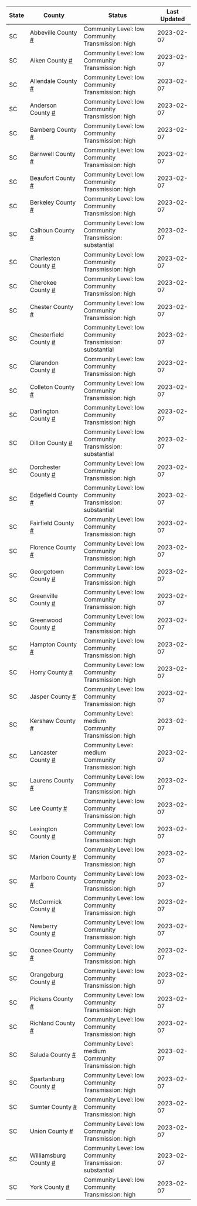 State | County | Status | Last Updated
--- | --- | --- | --- 
SC | Abbeville County <a href="#abbeville_county">#</a> | <a name="abbeville_county"></a>Community Level: low<br/>Community Transmission: high | 2023-02-07
SC | Aiken County <a href="#aiken_county">#</a> | <a name="aiken_county"></a>Community Level: low<br/>Community Transmission: high | 2023-02-07
SC | Allendale County <a href="#allendale_county">#</a> | <a name="allendale_county"></a>Community Level: low<br/>Community Transmission: high | 2023-02-07
SC | Anderson County <a href="#anderson_county">#</a> | <a name="anderson_county"></a>Community Level: low<br/>Community Transmission: high | 2023-02-07
SC | Bamberg County <a href="#bamberg_county">#</a> | <a name="bamberg_county"></a>Community Level: low<br/>Community Transmission: high | 2023-02-07
SC | Barnwell County <a href="#barnwell_county">#</a> | <a name="barnwell_county"></a>Community Level: low<br/>Community Transmission: high | 2023-02-07
SC | Beaufort County <a href="#beaufort_county">#</a> | <a name="beaufort_county"></a>Community Level: low<br/>Community Transmission: high | 2023-02-07
SC | Berkeley County <a href="#berkeley_county">#</a> | <a name="berkeley_county"></a>Community Level: low<br/>Community Transmission: high | 2023-02-07
SC | Calhoun County <a href="#calhoun_county">#</a> | <a name="calhoun_county"></a>Community Level: low<br/>Community Transmission: substantial | 2023-02-07
SC | Charleston County <a href="#charleston_county">#</a> | <a name="charleston_county"></a>Community Level: low<br/>Community Transmission: high | 2023-02-07
SC | Cherokee County <a href="#cherokee_county">#</a> | <a name="cherokee_county"></a>Community Level: low<br/>Community Transmission: high | 2023-02-07
SC | Chester County <a href="#chester_county">#</a> | <a name="chester_county"></a>Community Level: low<br/>Community Transmission: high | 2023-02-07
SC | Chesterfield County <a href="#chesterfield_county">#</a> | <a name="chesterfield_county"></a>Community Level: low<br/>Community Transmission: substantial | 2023-02-07
SC | Clarendon County <a href="#clarendon_county">#</a> | <a name="clarendon_county"></a>Community Level: low<br/>Community Transmission: high | 2023-02-07
SC | Colleton County <a href="#colleton_county">#</a> | <a name="colleton_county"></a>Community Level: low<br/>Community Transmission: high | 2023-02-07
SC | Darlington County <a href="#darlington_county">#</a> | <a name="darlington_county"></a>Community Level: low<br/>Community Transmission: high | 2023-02-07
SC | Dillon County <a href="#dillon_county">#</a> | <a name="dillon_county"></a>Community Level: low<br/>Community Transmission: substantial | 2023-02-07
SC | Dorchester County <a href="#dorchester_county">#</a> | <a name="dorchester_county"></a>Community Level: low<br/>Community Transmission: high | 2023-02-07
SC | Edgefield County <a href="#edgefield_county">#</a> | <a name="edgefield_county"></a>Community Level: low<br/>Community Transmission: substantial | 2023-02-07
SC | Fairfield County <a href="#fairfield_county">#</a> | <a name="fairfield_county"></a>Community Level: low<br/>Community Transmission: high | 2023-02-07
SC | Florence County <a href="#florence_county">#</a> | <a name="florence_county"></a>Community Level: low<br/>Community Transmission: high | 2023-02-07
SC | Georgetown County <a href="#georgetown_county">#</a> | <a name="georgetown_county"></a>Community Level: low<br/>Community Transmission: high | 2023-02-07
SC | Greenville County <a href="#greenville_county">#</a> | <a name="greenville_county"></a>Community Level: low<br/>Community Transmission: high | 2023-02-07
SC | Greenwood County <a href="#greenwood_county">#</a> | <a name="greenwood_county"></a>Community Level: low<br/>Community Transmission: high | 2023-02-07
SC | Hampton County <a href="#hampton_county">#</a> | <a name="hampton_county"></a>Community Level: low<br/>Community Transmission: high | 2023-02-07
SC | Horry County <a href="#horry_county">#</a> | <a name="horry_county"></a>Community Level: low<br/>Community Transmission: high | 2023-02-07
SC | Jasper County <a href="#jasper_county">#</a> | <a name="jasper_county"></a>Community Level: low<br/>Community Transmission: high | 2023-02-07
SC | Kershaw County <a href="#kershaw_county">#</a> | <a name="kershaw_county"></a>Community Level: medium<br/>Community Transmission: high | 2023-02-07
SC | Lancaster County <a href="#lancaster_county">#</a> | <a name="lancaster_county"></a>Community Level: medium<br/>Community Transmission: high | 2023-02-07
SC | Laurens County <a href="#laurens_county">#</a> | <a name="laurens_county"></a>Community Level: low<br/>Community Transmission: high | 2023-02-07
SC | Lee County <a href="#lee_county">#</a> | <a name="lee_county"></a>Community Level: low<br/>Community Transmission: high | 2023-02-07
SC | Lexington County <a href="#lexington_county">#</a> | <a name="lexington_county"></a>Community Level: low<br/>Community Transmission: high | 2023-02-07
SC | Marion County <a href="#marion_county">#</a> | <a name="marion_county"></a>Community Level: low<br/>Community Transmission: high | 2023-02-07
SC | Marlboro County <a href="#marlboro_county">#</a> | <a name="marlboro_county"></a>Community Level: low<br/>Community Transmission: high | 2023-02-07
SC | McCormick County <a href="#mccormick_county">#</a> | <a name="mccormick_county"></a>Community Level: low<br/>Community Transmission: high | 2023-02-07
SC | Newberry County <a href="#newberry_county">#</a> | <a name="newberry_county"></a>Community Level: low<br/>Community Transmission: high | 2023-02-07
SC | Oconee County <a href="#oconee_county">#</a> | <a name="oconee_county"></a>Community Level: low<br/>Community Transmission: high | 2023-02-07
SC | Orangeburg County <a href="#orangeburg_county">#</a> | <a name="orangeburg_county"></a>Community Level: low<br/>Community Transmission: high | 2023-02-07
SC | Pickens County <a href="#pickens_county">#</a> | <a name="pickens_county"></a>Community Level: low<br/>Community Transmission: high | 2023-02-07
SC | Richland County <a href="#richland_county">#</a> | <a name="richland_county"></a>Community Level: low<br/>Community Transmission: high | 2023-02-07
SC | Saluda County <a href="#saluda_county">#</a> | <a name="saluda_county"></a>Community Level: medium<br/>Community Transmission: high | 2023-02-07
SC | Spartanburg County <a href="#spartanburg_county">#</a> | <a name="spartanburg_county"></a>Community Level: low<br/>Community Transmission: high | 2023-02-07
SC | Sumter County <a href="#sumter_county">#</a> | <a name="sumter_county"></a>Community Level: low<br/>Community Transmission: high | 2023-02-07
SC | Union County <a href="#union_county">#</a> | <a name="union_county"></a>Community Level: low<br/>Community Transmission: high | 2023-02-07
SC | Williamsburg County <a href="#williamsburg_county">#</a> | <a name="williamsburg_county"></a>Community Level: low<br/>Community Transmission: substantial | 2023-02-07
SC | York County <a href="#york_county">#</a> | <a name="york_county"></a>Community Level: low<br/>Community Transmission: high | 2023-02-07
